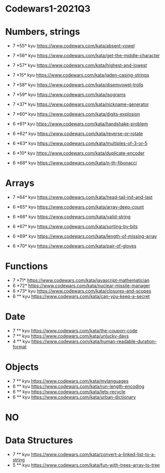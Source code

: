 # Codewars1-2021Q3

# Numbers, strings

- 7 \*55\* kyu https://www.codewars.com/kata/absent-vowel
- 7 \*56\* kyu https://www.codewars.com/kata/get-the-middle-character
- 7 \*57\* kyu https://www.codewars.com/kata/highest-and-lowest
- 7 \*15\* kyu https://www.codewars.com/kata/jaden-casing-strings
- 7 \*58\* kyu https://www.codewars.com/kata/disemvowel-trolls
- 7 \*59\* kyu https://www.codewars.com/kata/isograms
- 7 \*37\* kyu https://www.codewars.com/kata/nickname-generator
- 7 \*60\* kyu https://www.codewars.com/kata/digits-explosion
- 6 \*61\* kyu https://www.codewars.com/kata/handshake-problem
- 6 \*62\* kyu https://www.codewars.com/kata/reverse-or-rotate
- 6 \*63\* kyu https://www.codewars.com/kata/multiples-of-3-or-5

- 6 \*10\* kyu https://www.codewars.com/kata/duplicate-encoder
- 6 \*68\* kyu https://www.codewars.com/kata/n-th-fibonacci

# Arrays

- 7 \*64\* kyu https://www.codewars.com/kata/head-tail-init-and-last
- 6 \*65\* kyu https://www.codewars.com/kata/array-deep-count
- 6 \*66\* kyu https://www.codewars.com/kata/valid-string
- 6 \*67\* kyu https://www.codewars.com/kata/sorting-by-bits

- 6 \*69\* kyu https://www.codewars.com/kata/length-of-missing-array
- 6 \*70\* kyu https://www.codewars.com/kata/pair-of-gloves

# Functions

- 7 \*71\* https://www.codewars.com/kata/javascript-mathematician
- 6 \*72\* https://www.codewars.com/kata/nuclear-missile-manager
- 6 \*73\* kyu https://www.codewars.com/kata/closures-and-scopes
- 6 \*\* kyu https://www.codewars.com/kata/can-you-keep-a-secret

# Date

- 7 \*\* kyu https://www.codewars.com/kata/the-coupon-code
- 7 \*\* kyu https://www.codewars.com/kata/unlucky-days
- 4 \*\* kyu https://www.codewars.com/kata/human-readable-duration-format

# Objects

- 7 \*\* kyu https://www.codewars.com/kata/mylanguages
- 6 \*\* kyu https://www.codewars.com/kata/run-length-encoding
- 6 \*\* kyu https://www.codewars.com/kata/lets-recycle
- 6 \*\* kyu https://www.codewars.com/kata/urban-dictionary

# NO

# Data Structures

- 7 \*\* kyu https://www.codewars.com/kata/convert-a-linked-list-to-a-string
- 5 \*\* kyu https://www.codewars.com/kata/fun-with-trees-array-to-tree
